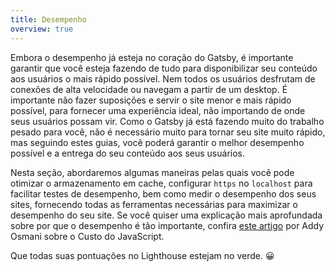 ```yaml
---
title: Desempenho
overview: true
---
```


Embora o desempenho já esteja no coração do Gatsby, é importante garantir que você esteja fazendo de tudo para disponibilizar seu conteúdo aos usuários o mais rápido possível. Nem todos os usuários desfrutam de conexões de alta velocidade ou navegam a partir de um desktop. É importante não fazer suposições e servir o site menor e mais rápido possível, para fornecer uma experiência ideal, não importando de onde seus usuários possam vir. Como o Gatsby já está fazendo muito do trabalho pesado para você, não é necessário muito para tornar seu site muito rápido, mas seguindo estes guias, você poderá garantir o melhor desempenho possível e a entrega do seu conteúdo aos seus usuários.

Nesta seção, abordaremos algumas maneiras pelas quais você pode otimizar o armazenamento em cache, configurar `https` no `localhost` para facilitar testes de desempenho, bem como medir o desempenho dos seus sites, fornecendo todas as ferramentas necessárias para maximizar o desempenho do seu site. Se você quiser uma explicação mais aprofundada sobre por que o desempenho é tão importante, confira [este artigo](https://v8.dev/blog/cost-of-javascript-2019) por Addy Osmani sobre o Custo do JavaScript.

Que todas suas pontuações no Lighthouse estejam no verde. 😀

<GuideList slug={props.slug} />
